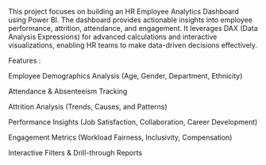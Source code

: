 This project focuses on building an HR Employee Analytics Dashboard using Power BI. The dashboard provides actionable insights into employee performance, attrition, attendance, and engagement. It leverages DAX (Data Analysis Expressions) for advanced calculations and interactive visualizations, enabling HR teams to make data-driven decisions effectively.

Features :

Employee Demographics Analysis (Age, Gender, Department, Ethnicity)

Attendance & Absenteeism Tracking

Attrition Analysis (Trends, Causes, and Patterns)

Performance Insights (Job Satisfaction, Collaboration, Career Development)

Engagement Metrics (Workload Fairness, Inclusivity, Compensation)

Interactive Filters & Drill-through Reports
